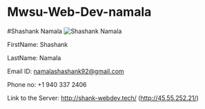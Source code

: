 # Mwsu-Web-Dev-namala

#Shashank Namala
![Shashank Namala](http://i66.tinypic.com/11lio09.jpg)

FirstName: Shashank 

LastName: Namala 

Email ID: namalashashank92@gmail.com

Phone no: +1 940 337 2406

Link to the Server: http://shank-webdev.tech/ (http://45.55.252.21/)
